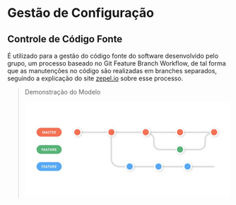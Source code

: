 # Gestão de Configuração

## Controle de Código Fonte

É utilizado para a gestão do código fonte do software desenvolvido pelo grupo, um processo baseado no Git Feature Branch Workflow, de tal forma que as manutenções no código são realizadas em branches separados, seguindo a explicação do site [zepel.io](https://zepel.io/blog/5-git-workflows-to-improve-development/) sobre esse processo.

> Demonstração do Modelo
> 
> ![Fluxo de Controle do Código Fonte no Repositório Git](images/codigofonte.jpg)
